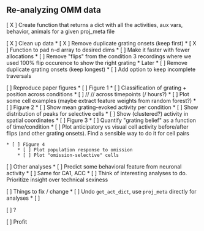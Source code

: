 ## Re-analyzing OMM data

[ X ] Create function that returns a dict with all the activities, aux vars, behavior, animals for a given proj_meta file

[ X ] Clean up data
    * [ X ] Remove duplicate grating onsets (keep first)
    * [ X ] Function to pad n-d array to desired dims
        * [ ] Make it faster with fewer allocations
        * [ ] Remove "flips" from the condition 3 recordings where we used 100% flip occurence to show the right grating
    * Later
        * [ ] Remove duplicate grating onsets (keep longest)
        * [ ] Add option to keep incomplete traversals

[ ] Reproduce paper figures
    * [ ] Figure 1
        * [ ] Classification of grating + position across conditions
        * [ ]  // // across timepoints (/ hours?)
        * [ ] Plot some cell examples (maybe extract feature weights from random forest?)
    * [ ] Figure 2
        * [ ] Show mean grating-evoked activity per condition
        * [ ] Show distribution of peaks for selective cells
        * [ ] Show (clustered?) activity in spatial coordinates
    * [ ] Figure 3
        * [ ] Quantify "grating belief" as a function of time/condition
        * [ ] Plot anticipatory vs visual cell activity before/after flips (and other grating onsets). Find a sensible way to do it for cell pairs

    * [ ] Figure 4
        * [ ] Plot population response to omission
        * [ ] Plot "omission-selective" cells


[ ] Other analyses
    * [ ] Predict some behavioral feature from neuronal activity
        * [ ] Same for CA1, ACC
    * [ ] Think of interesting analyses to do. Prioritize insight over technical sexiness
    

[ ] Things to fix / change
    * [ ] Undo `get_act_dict`, use `proj_meta` directly for analyses
    * [ ] 

[ ] ?

[ ] Profit
